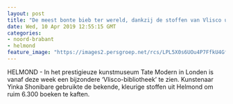 ```yaml
---
layout: post
title: "De meest bonte bieb ter wereld, dankzij de stoffen van Vlisco uit Helmond"
date: Wed, 10 Apr 2019 12:55:15 GMT
categories: 
- noord-brabant 
- helmond 
feature_image: "https://images2.persgroep.net/rcs/LPL5X0s6UOu4P7FfkU4GffGycFw/diocontent/145098364/_fitwidth/400/?appId=21791a8992982cd8da851550a453bd7f&quality=0.7"
---
```


HELMOND - In het prestigieuze kunstmuseum Tate Modern in Londen is vanaf deze week een bijzondere ‘Vlisco-bibliotheek’ te zien. Kunstenaar Yinka Shonibare gebruikte de bekende, kleurige stoffen uit Helmond om ruim 6.300 boeken te kaften.
